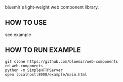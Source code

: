 bluemir's light-weight web component  library.


## HOW TO USE

see example

## HOW TO RUN EXAMPLE

```
git clone https://github.com/bluemir/web-components
cd web-components
python -m SimpleHTTPServer
open localhost:8000/example/main.html
```
